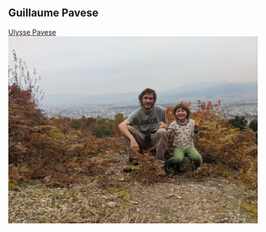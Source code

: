 ## Guillaume Pavese

[Ulysse Pavese](https://pavese.fr/ulysse/)
![Ulysse et Guillaume Pavese](MVIMG_20191124_143136.webp)

